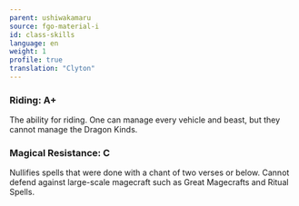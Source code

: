 ```yaml
---
parent: ushiwakamaru
source: fgo-material-i
id: class-skills
language: en
weight: 1
profile: true
translation: "Clyton"
---
```


### Riding: A+

The ability for riding. One can manage every vehicle and beast, but they cannot manage the Dragon Kinds.

### Magical Resistance: C

Nullifies spells that were done with a chant of two verses or below. Cannot defend against large-scale magecraft such as Great Magecrafts and Ritual Spells.
